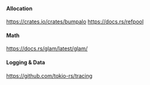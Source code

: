 #### Allocation
https://crates.io/crates/bumpalo
https://docs.rs/refpool

#### Math
https://docs.rs/glam/latest/glam/

#### Logging & Data
https://github.com/tokio-rs/tracing